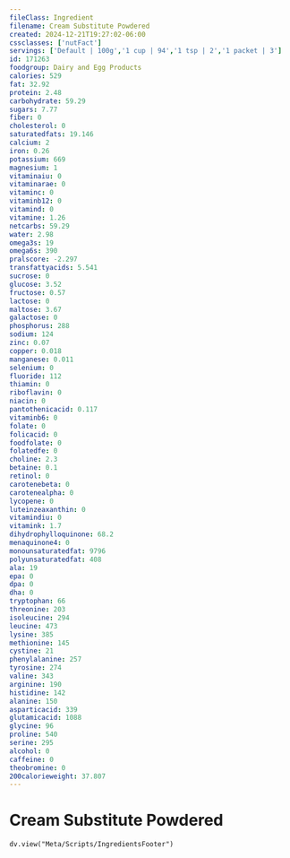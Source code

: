 ```yaml
---
fileClass: Ingredient
filename: Cream Substitute Powdered
created: 2024-12-21T19:27:02-06:00
cssclasses: ['nutFact']
servings: ['Default | 100g','1 cup | 94','1 tsp | 2','1 packet | 3']
id: 171263
foodgroup: Dairy and Egg Products
calories: 529
fat: 32.92
protein: 2.48
carbohydrate: 59.29
sugars: 7.77
fiber: 0
cholesterol: 0
saturatedfats: 19.146
calcium: 2
iron: 0.26
potassium: 669
magnesium: 1
vitaminaiu: 0
vitaminarae: 0
vitaminc: 0
vitaminb12: 0
vitamind: 0
vitamine: 1.26
netcarbs: 59.29
water: 2.98
omega3s: 19
omega6s: 390
pralscore: -2.297
transfattyacids: 5.541
sucrose: 0
glucose: 3.52
fructose: 0.57
lactose: 0
maltose: 3.67
galactose: 0
phosphorus: 288
sodium: 124
zinc: 0.07
copper: 0.018
manganese: 0.011
selenium: 0
fluoride: 112
thiamin: 0
riboflavin: 0
niacin: 0
pantothenicacid: 0.117
vitaminb6: 0
folate: 0
folicacid: 0
foodfolate: 0
folatedfe: 0
choline: 2.3
betaine: 0.1
retinol: 0
carotenebeta: 0
carotenealpha: 0
lycopene: 0
luteinzeaxanthin: 0
vitamindiu: 0
vitamink: 1.7
dihydrophylloquinone: 68.2
menaquinone4: 0
monounsaturatedfat: 9796
polyunsaturatedfat: 408
ala: 19
epa: 0
dpa: 0
dha: 0
tryptophan: 66
threonine: 203
isoleucine: 294
leucine: 473
lysine: 385
methionine: 145
cystine: 21
phenylalanine: 257
tyrosine: 274
valine: 343
arginine: 190
histidine: 142
alanine: 150
asparticacid: 339
glutamicacid: 1088
glycine: 96
proline: 540
serine: 295
alcohol: 0
caffeine: 0
theobromine: 0
200calorieweight: 37.807
---
```


# Cream Substitute Powdered

```dataviewjs
dv.view("Meta/Scripts/IngredientsFooter")
```